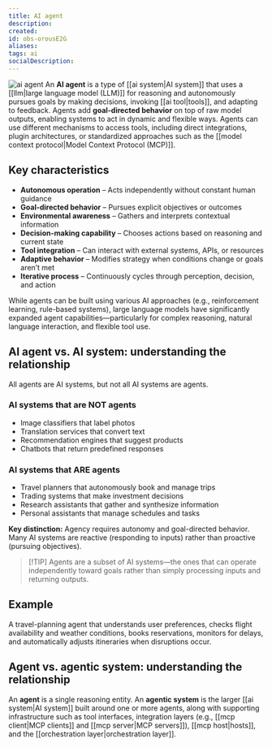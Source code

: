 ```yaml
---
title: AI agent
description:
created:
id: obs-orousE2G
aliases:
tags: ai
socialDescription:
---
```


![ai agent](static/ai-agent.png)
An **AI agent** is a type of [[ai system|AI system]] that uses a [[llm|large language model (LLM)]] for reasoning and autonomously pursues goals by making decisions, invoking [[ai tool|tools]], and adapting to feedback. Agents add **goal-directed behavior** on top of raw model outputs, enabling systems to act in dynamic and flexible ways. Agents can use different mechanisms to access tools, including direct integrations, plugin architectures, or standardized approaches such as the [[model context protocol|Model Context Protocol (MCP)]].

## Key characteristics

- **Autonomous operation** – Acts independently without constant human guidance
- **Goal-directed behavior** – Pursues explicit objectives or outcomes
- **Environmental awareness** – Gathers and interprets contextual information
- **Decision-making capability** – Chooses actions based on reasoning and current state
- **Tool integration** – Can interact with external systems, APIs, or resources
- **Adaptive behavior** – Modifies strategy when conditions change or goals aren’t met
- **Iterative process** – Continuously cycles through perception, decision, and action

While agents can be built using various AI approaches (e.g., reinforcement learning, rule-based systems), large language models have significantly expanded agent capabilities—particularly for complex reasoning, natural language interaction, and flexible tool use.

## AI agent vs. AI system: understanding the relationship

All agents are AI systems, but not all AI systems are agents.

### AI systems that are NOT agents

- Image classifiers that label photos
- Translation services that convert text
- Recommendation engines that suggest products
- Chatbots that return predefined responses

### AI systems that ARE agents

- Travel planners that autonomously book and manage trips
- Trading systems that make investment decisions
- Research assistants that gather and synthesize information
- Personal assistants that manage schedules and tasks

**Key distinction:** Agency requires autonomy and goal-directed behavior. Many AI systems are reactive (responding to inputs) rather than proactive (pursuing objectives).

> \[!TIP] Agents are a subset of AI systems—the ones that can operate independently toward goals rather than simply processing inputs and returning outputs.

## Example

A travel-planning agent that understands user preferences, checks flight availability and weather conditions, books reservations, monitors for delays, and automatically adjusts itineraries when disruptions occur.

## Agent vs. agentic system: understanding the relationship

An **agent** is a single reasoning entity. An **agentic system** is the larger [[ai system|AI system]] built around one or more agents, along with supporting infrastructure such as tool interfaces, integration layers (e.g., [[mcp client|MCP clients]] and [[mcp server|MCP servers]]), [[mcp host|hosts]], and the [[orchestration layer|orchestration layer]].
